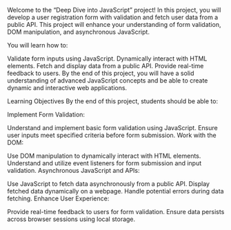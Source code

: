 Welcome to the “Deep Dive into JavaScript” project! In this project, you will develop a user registration form with validation and fetch user data from a public API. This project will enhance your understanding of form validation, DOM manipulation, and asynchronous JavaScript.

You will learn how to:

Validate form inputs using JavaScript.
Dynamically interact with HTML elements.
Fetch and display data from a public API.
Provide real-time feedback to users.
By the end of this project, you will have a solid understanding of advanced JavaScript concepts and be able to create dynamic and interactive web applications.

Learning Objectives
By the end of this project, students should be able to:

Implement Form Validation:

Understand and implement basic form validation using JavaScript.
Ensure user inputs meet specified criteria before form submission.
Work with the DOM:

Use DOM manipulation to dynamically interact with HTML elements.
Understand and utilize event listeners for form submission and input validation.
Asynchronous JavaScript and APIs:

Use JavaScript to fetch data asynchronously from a public API.
Display fetched data dynamically on a webpage.
Handle potential errors during data fetching.
Enhance User Experience:

Provide real-time feedback to users for form validation.
Ensure data persists across browser sessions using local storage.
